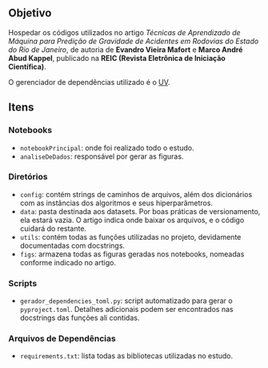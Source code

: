 ## Objetivo

Hospedar os códigos utilizados no artigo *Técnicas de Aprendizado de Máquina para Predição de Gravidade de Acidentes em Rodovias do Estado do Rio de Janeiro*, de autoria de **Evandro Vieira Mafort** e **Marco André Abud Kappel**, publicado na **REIC (Revista Eletrônica de Iniciação Científica)**.

O gerenciador de dependências utilizado é o [UV](https://github.com/astral-sh/uv).

## Itens

### Notebooks
- `notebookPrincipal`: onde foi realizado todo o estudo.
- `analiseDeDados`: responsável por gerar as figuras.

### Diretórios
- `config`: contém strings de caminhos de arquivos, além dos dicionários com as instâncias dos algoritmos e seus hiperparâmetros.
- `data`: pasta destinada aos datasets. Por boas práticas de versionamento, ela estará vazia. O artigo indica onde baixar os arquivos, e o código cuidará do restante.
- `utils`: contém todas as funções utilizadas no projeto, devidamente documentadas com docstrings.
- `figs`: armazena todas as figuras geradas nos notebooks, nomeadas conforme indicado no artigo.

### Scripts
- `gerador_dependencies_toml.py`: script automatizado para gerar o `pyproject.toml`. Detalhes adicionais podem ser encontrados nas docstrings das funções ali contidas.

### Arquivos de Dependências
- `requirements.txt`: lista todas as bibliotecas utilizadas no estudo.
